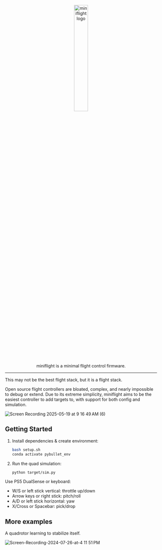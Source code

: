<div align="center">
<picture>
   <img src="https://github.com/user-attachments/assets/e083cd13-de4e-4212-91ec-881500eb5bd8" alt="miniflight logo" width="30%"/>
</picture>

miniflight is a minimal flight control firmware.

</div>

---

This may not be the best flight stack, but it is a flight stack.

Open source flight controllers are bloated, complex, and nearly impossible to debug or extend. Due to its extreme simplicity, miniflight aims to be the easiest controller to add targets to, with support for both config and simulation.

![Screen Recording 2025-05-19 at 9 16 49 AM (6)](https://github.com/user-attachments/assets/62436609-37f9-44b1-bcea-3ab8a77b1491)

## Getting Started

1. Install dependencies & create environment:
   ```bash
   bash setup.sh
   conda activate pybullet_env
   ```

2. Run the quad simulation:
   ```bash
   python target/sim.py
   ```

Use PS5 DualSense or keyboard:

- W/S or left stick vertical: throttle up/down
- Arrow keys or right stick: pitch/roll
- A/D or left stick horizontal: yaw
- X/Cross or Spacebar: pick/drop

## More examples
A quadrotor learning to stabilize itself.

![Screen-Recording-2024-07-26-at-4 11 51 PM](https://github.com/user-attachments/assets/0e245827-e067-4a7f-a535-fe2fb6ce15eb)
